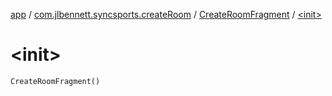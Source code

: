 [app](../../index.md) / [com.jlbennett.syncsports.createRoom](../index.md) / [CreateRoomFragment](index.md) / [&lt;init&gt;](./-init-.md)

# &lt;init&gt;

`CreateRoomFragment()`
